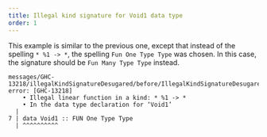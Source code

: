 ```yaml
---
title: Illegal kind signature for Void1 data type
order: 1
---
```


This example is similar to the previous one, except that instead of the spelling `* %1 -> *`, the spelling `Fun One Type Type` was chosen.
In this case, the signature should be `Fun Many Type Type` instead.

```
messages/GHC-13218/illegalKindSignatureDesugared/before/IllegalKindSignatureDesugared.hs:7:1: error: [GHC-13218]
    • Illegal linear function in a kind: * %1 -> *
    • In the data type declaration for ‘Void1’
  |
7 | data Void1 :: FUN One Type Type
  | ^^^^^^^^^^
```
